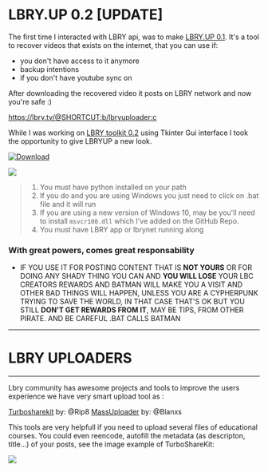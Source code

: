 # LBRY.UP 0.2 [UPDATE] 

The first time I interacted with LBRY api, was to make [LBRY.UP 0.1](https://cutt.ly/bkt6bis). It's a tool to recover videos that exists on the internet, that you can use if: 
-  you don't have access to it anymore
-  backup intentions
-  if you don't have youtube sync on

After downloading the recovered video it posts on LBRY network and now you're safe :) 

https://lbry.tv/@SHORTCUT:b/lbryuploader:c

While I was working on [LBRY toolkit 0.2](https://cutt.ly/Ckt6OJi) using Tkinter Gui interface I took the opportunity to give LBRYUP a new look. 

[![Download](https://i.ibb.co/RYxvyf3/windows-button-download-1.png)](https://github.com/VladHZC/LBRYseeds)

![](https://i.ibb.co/9wLHkjr/Screenshot-1.png)
> 1. You must have python installed on your path 
> 2. If you do and you are using Windows you just need to click on .bat file and it will run 
> 3. If you are using a new version of Windows 10, may be you'll need to install ```msvcr100.dll``` which I've added on the GitHub Repo. 
> 4. You must have LBRY app or lbrynet running along

### With great powers, comes great responsability

- IF YOU USE IT FOR POSTING CONTENT THAT IS **NOT YOURS** OR FOR DOING ANY SHADY THING YOU CAN AND **YOU WILL LOSE** YOUR LBC CREATORS REWARDS AND BATMAN WILL MAKE YOU A VISIT AND OTHER BAD THINGS WILL HAPPEN, UNLESS YOU ARE A CYPHERPUNK TRYING TO SAVE THE WORLD, IN THAT CASE THAT'S OK BUT YOU STILL **DON'T GET REWARDS FROM IT**, MAY BE TIPS, FROM OTHER PIRATE. AND BE CAREFUL .BAT CALLS BATMAN 

---

# LBRY UPLOADERS		
---

Lbry community has awesome projects and tools to improve the users experience we have very smart upload tool as :

[Turbosharekit](https://github.com/apenasrr/lbry_turbosharekit) by: @Rip8
[MassUploader](https://open.lbry.com/@MassUploader:f?r=587XHbBRBftaXBcauWBHBaTMspyu1ojN) by: @Blanxs

This tools are very helpfull if you need to upload several files of educational courses. You could even reencode, autofill the metadata (as descripton, title...) of your posts, see the image example of TurboShareKit:

![](https://media.discordapp.net/attachments/714535111374405632/722146553099190322/unknown.png?width=580&height=456)

